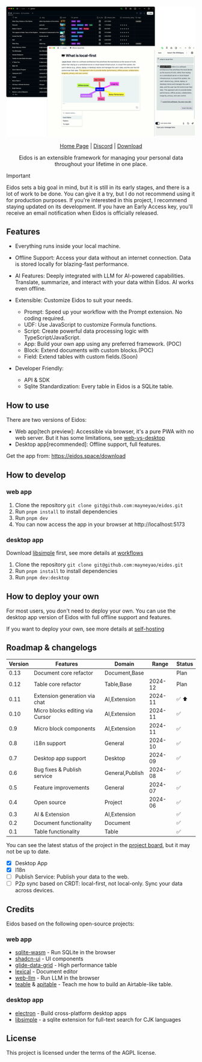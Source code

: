 ![eidos](/public/show/table-and-doc.webp)

<div align="center">
    <a href="https://eidos.space?home=1">Home Page</a> |
    <a href="https://discord.gg/bsGMPDR23b">Discord</a> |
    <a href="https://eidos.space/download">Download</a>
    <p>
    Eidos is an extensible framework for managing your personal data throughout your lifetime in one place.
    </p>
</div>

> [!IMPORTANT]
> Eidos sets a big goal in mind, but it is still in its early stages, and there is a lot of work to be done. You can give it a try, but I do not recommend using it for production purposes. If you're interested in this project, I recommend staying updated on its development. If you have an Early Access key, you'll receive an email notification when Eidos is officially released.

## Features

- Everything runs inside your local machine.
- Offline Support: Access your data without an internet connection. Data is stored locally for blazing-fast performance.
- AI Features: Deeply integrated with LLM for AI-powered capabilities. Translate, summarize, and interact with your data within Eidos. AI works even offline.
- Extensible: Customize Eidos to suit your needs.

  - Prompt: Speed up your workflow with the Prompt extension. No coding required.
  - UDF: Use JavaScript to customize Formula functions.
  - Script: Create powerful data processing logic with TypeScript/JavaScript.
  - App: Build your own app using any preferred framework. (POC)
  - Block: Extend documents with custom blocks.(POC)
  - Field: Extend tables with custom fields.(Soon)

- Developer Friendly:

  - API & SDK
  - Sqlite Standardization: Every table in Eidos is a SQLite table.

## How to use

There are two versions of Eidos:

- Web app[tech preview]: Accessible via browser, it's a pure PWA with no web server. But it has some limitations, see [web-vs-desktop](./docs/web-vs-desktop.md)
- Desktop app[recommended]: Offline support, full features.

Get the app from: https://eidos.space/download

## How to develop

### web app

1. Clone the repository `git clone git@github.com:mayneyao/eidos.git`
2. Run `pnpm install` to install dependencies
3. Run `pnpm dev`
4. You can now access the app in your browser at http://localhost:5173

### desktop app

Download [libsimple](https://github.com/wangfenjin/simple) first, see more details at [workflows](./.github/workflows/build-and-release-desktop-app.yml)

1. Clone the repository `git clone git@github.com:mayneyao/eidos.git`
2. Run `pnpm install` to install dependencies
3. Run `pnpm dev:desktop`

## How to deploy your own

For most users, you don't need to deploy your own. You can use the desktop app version of Eidos with full offline support and features.

If you want to deploy your own, see more details at [self-hosting](./docs/self-hosting.md)

## Roadmap & changelogs

| Version | Features                        | Domain          | Range   | Status |
| ------- | ------------------------------- | --------------- | ------- | ------ |
| 0.13    | Document core refactor          | Document,Base   |         | Plan   |
| 0.12    | Table core refactor             | Table,Base      | 2024-12 | Plan   |
| 0.11    | Extension generation via chat   | AI,Extension    | 2024-11 | ✅ ⬆️  |
| 0.10    | Micro blocks editing via Cursor | AI,Extension    | 2024-11 | ✅     |
| 0.9     | Micro block components          | AI,Extension    | 2024-11 | ✅     |
| 0.8     | i18n support                    | General         | 2024-10 | ✅     |
| 0.7     | Desktop app support             | Desktop         | 2024-09 | ✅     |
| 0.6     | Bug fixes & Publish service     | General,Publish | 2024-08 | ✅     |
| 0.5     | Feature improvements            | General         | 2024-07 | ✅     |
| 0.4     | Open source                     | Project         | 2024-06 | ✅     |
| 0.3     | AI & Extension                  | AI,Extension    |         | ✅     |
| 0.2     | Document functionality          | Document        |         | ✅     |
| 0.1     | Table functionality             | Table           |         | ✅     |

You can see the latest status of the project in the [project board](https://github.com/users/mayneyao/projects/5), but it may not be up to date.

- [x] Desktop App
- [x] I18n
- [ ] Publish Service: Publish your data to the web.
- [ ] P2p sync based on CRDT: local-first, not local-only. Sync your data across devices.

## Credits

Eidos based on the following open-source projects:

### web app

- [sqlite-wasm](https://github.com/sqlite/sqlite-wasm) - Run SQLite in the browser
- [shadcn-ui](https://github.com/shadcn-ui/ui) - UI components
- [glide-data-grid](https://github.com/glideapps/glide-data-grid) - High performance table
- [lexical](https://github.com/facebook/lexical) - Document editor
- [web-llm](https://github.com/mlc-ai/web-llm) - Run LLM in the browser
- [teable](https://github.com/teableio/teable) & [apitable](https://github.com/apitable/apitable) - Teach me how to build an Airtable-like table.

### desktop app

- [electron](https://github.com/electron/electron) - Build cross-platform desktop apps
- [libsimple](https://github.com/wangfenjin/libsimple) - a sqlite extension for full-text search for CJK languages

## License

This project is licensed under the terms of the AGPL license.

